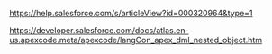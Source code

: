 https://help.salesforce.com/s/articleView?id=000320964&type=1

https://developer.salesforce.com/docs/atlas.en-us.apexcode.meta/apexcode/langCon_apex_dml_nested_object.htm
